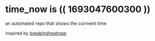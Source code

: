 # time_now is (( 1693047600300 ))

an automated repo that shows the currnent time

inspired by [breakingheatmap](https://github.com/breakingheatmap/breakingheatmap)